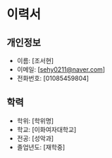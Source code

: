 # 이력서

## 개인정보
- 이름: [조서현]
- 이메일: [sehy0211@naver.com]
- 전화번호: [01085459804]

## 학력
- 학위: [학위명]
- 학교: [이화여자대학교]
- 전공: [성악과]
- 졸업년도: [재학중]
